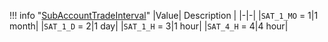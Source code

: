 !!! info "[SubAccountTradeInterval](/../../schemas/sub_account_trade_interval)"
    |Value| Description |
    |-|-|
    |`SAT_1_MO` = 1|1 month|
    |`SAT_1_D` = 2|1 day|
    |`SAT_1_H` = 3|1 hour|
    |`SAT_4_H` = 4|4 hour|
